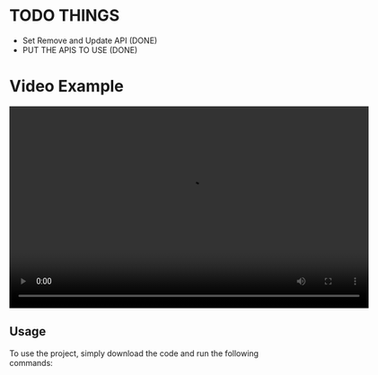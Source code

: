 # TODO THINGS
 - Set Remove and Update API (DONE)
 - PUT THE APIS TO USE (DONE)


 # Video Example

<video width="640" height="360" controls>
  <source src="demo.mp4" type="video/mp4">
</video>

## Usage

To use the project, simply download the code and run the following commands:
